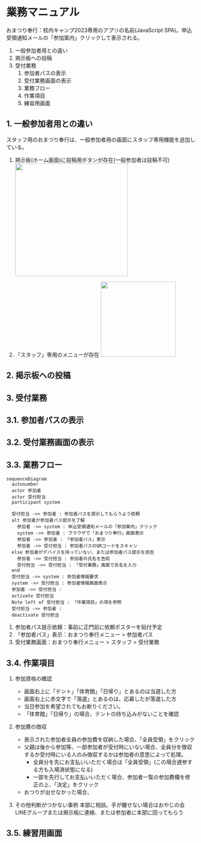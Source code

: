 # 業務マニュアル

おまつり奉行：校内キャンプ2023専用のアプリの名前(JavaScript SPA)。申込受領通知メールの「参加案内」クリックして表示される。

1. 一般参加者用との違い
2. 掲示板への投稿
3. 受付業務
   1. 参加者パスの表示
   2. 受付業務画面の表示
   3. 業務フロー
   4. 作業項目
   5. 練習用画面

## 1. 一般参加者用との違い

スタッフ用のおまつり奉行は、一般参加者用の画面にスタッフ専用機能を追加している。

1. 掲示板(ホーム画面)に投稿用ボタンが存在(一般参加者は投稿不可)
   <img src="img/home.png" width="300px" />

1. 「スタッフ」専用のメニューが存在
   <img src="img/nav.png" width="200px" />

## 2. 掲示板への投稿

## 3. 受付業務

## 3.1. 参加者パスの表示
## 3.2. 受付業務画面の表示
## 3.3. 業務フロー

```mermaid
sequenceDiagram
  autonumber
  actor 参加者
  actor 受付担当
  participant system

  受付担当 ->> 参加者 : 参加者パスを提示してもらうよう依頼
  alt 参加者が参加者パス提示を了解
    参加者 ->> system : 申込受領通知メールの「参加案内」クリック
    system ->> 参加者 : ブラウザで「おまつり奉行」画面表示
    参加者 ->> 参加者 : 「参加者パス」表示
    参加者 ->> 受付担当 : 参加者パスのQRコードをスキャン
  else 参加者がデバイスを持っていない、または参加者パス提示を拒否
    参加者 ->> 受付担当 : 参加者の氏名を告知
    受付担当 ->> 受付担当 : 「受付業務」画面で氏名を入力
  end
  受付担当 ->> system : 参加者情報要求
  system ->> 受付担当 : 参加者情報画面表示
  参加者 ->> 受付担当 : 
  activate 受付担当
  Note left of 受付担当 : 「作業項目」の項を参照
  受付担当 ->> 参加者 : 
  deactivate 受付担当
```

1. 参加者パス提示依頼：事前に正門前に依頼ポスターを貼付予定
4. 「参加者パス」表示：おまつり奉行メニュー > 参加者パス
5. 受付業務画面：おまつり奉行メニュー > スタッフ > 受付業務

## 3.4. 作業項目

1. 参加資格の確認
   - 画面右上に「テント」「体育館」「日帰り」とあるのは当選した方
   - 画面右上に赤文字で「落選」とあるのは、応募したが落選した方
   - 当日参加を希望されてもお断りください。
   - 「体育館」「日帰り」の場合、テントの持ち込みがないことを確認

1. 参加費の徴収
   - 表示された参加者全員の参加費を収納した場合、「全員受領」をクリック
   - 父親は後から参加等、一部参加者が受付時にいない場合、全員分を徴収するか受付時にいる人のみ徴収するかは参加者の意思によって処理。
     - 全員分を先にお支払いいただく場合は「全員受領」(この場合遅参する方も入場済状態になる)
     - 一部を先行してお支払いいただく場合、参加者一覧の参加費欄を修正の上、「決定」をクリック
   - おつりが出せなかった場合、

1. その他判断がつかない事例
   本部に相談。手が離せない場合はおやじの会LINEグループまたは掲示板に連絡、または参加者に本部に回ってもらう

## 3.5. 練習用画面
